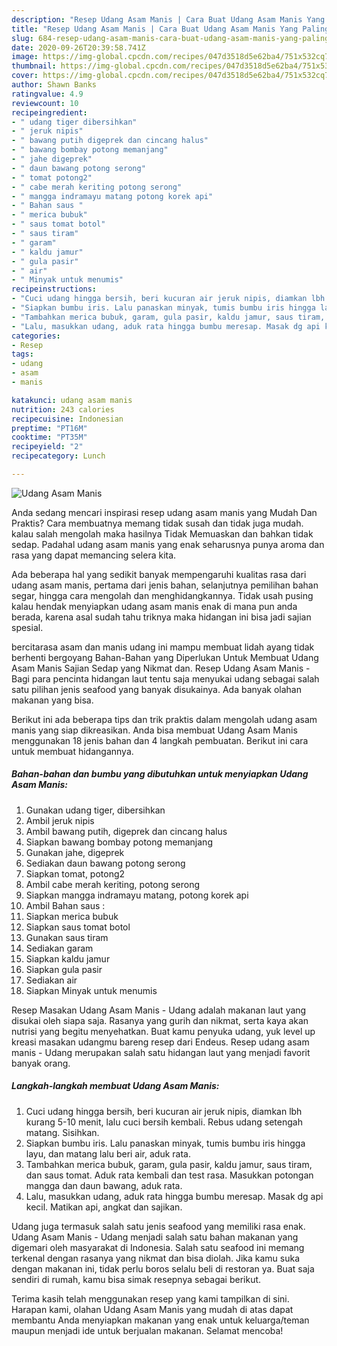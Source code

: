 ```yaml
---
description: "Resep Udang Asam Manis | Cara Buat Udang Asam Manis Yang Paling Enak"
title: "Resep Udang Asam Manis | Cara Buat Udang Asam Manis Yang Paling Enak"
slug: 684-resep-udang-asam-manis-cara-buat-udang-asam-manis-yang-paling-enak
date: 2020-09-26T20:39:58.741Z
image: https://img-global.cpcdn.com/recipes/047d3518d5e62ba4/751x532cq70/udang-asam-manis-foto-resep-utama.jpg
thumbnail: https://img-global.cpcdn.com/recipes/047d3518d5e62ba4/751x532cq70/udang-asam-manis-foto-resep-utama.jpg
cover: https://img-global.cpcdn.com/recipes/047d3518d5e62ba4/751x532cq70/udang-asam-manis-foto-resep-utama.jpg
author: Shawn Banks
ratingvalue: 4.9
reviewcount: 10
recipeingredient:
- " udang tiger dibersihkan"
- " jeruk nipis"
- " bawang putih digeprek dan cincang halus"
- " bawang bombay potong memanjang"
- " jahe digeprek"
- " daun bawang potong serong"
- " tomat potong2"
- " cabe merah keriting potong serong"
- " mangga indramayu matang potong korek api"
- " Bahan saus "
- " merica bubuk"
- " saus tomat botol"
- " saus tiram"
- " garam"
- " kaldu jamur"
- " gula pasir"
- " air"
- " Minyak untuk menumis"
recipeinstructions:
- "Cuci udang hingga bersih, beri kucuran air jeruk nipis, diamkan lbh kurang 5-10 menit, lalu cuci bersih kembali. Rebus udang setengah matang. Sisihkan."
- "Siapkan bumbu iris. Lalu panaskan minyak, tumis bumbu iris hingga layu, dan matang lalu beri air, aduk rata."
- "Tambahkan merica bubuk, garam, gula pasir, kaldu jamur, saus tiram, dan saus tomat. Aduk rata kembali dan test rasa. Masukkan potongan mangga dan daun bawang, aduk rata."
- "Lalu, masukkan udang, aduk rata hingga bumbu meresap. Masak dg api kecil. Matikan api, angkat dan sajikan."
categories:
- Resep
tags:
- udang
- asam
- manis

katakunci: udang asam manis 
nutrition: 243 calories
recipecuisine: Indonesian
preptime: "PT16M"
cooktime: "PT35M"
recipeyield: "2"
recipecategory: Lunch

---
```



![Udang Asam Manis](https://img-global.cpcdn.com/recipes/047d3518d5e62ba4/751x532cq70/udang-asam-manis-foto-resep-utama.jpg)

Anda sedang mencari inspirasi resep udang asam manis yang Mudah Dan Praktis? Cara membuatnya memang tidak susah dan tidak juga mudah. kalau salah mengolah maka hasilnya Tidak Memuaskan dan bahkan tidak sedap. Padahal udang asam manis yang enak seharusnya punya aroma dan rasa yang dapat memancing selera kita.

Ada beberapa hal yang sedikit banyak mempengaruhi kualitas rasa dari udang asam manis, pertama dari jenis bahan, selanjutnya pemilihan bahan segar, hingga cara mengolah dan menghidangkannya. Tidak usah pusing kalau hendak menyiapkan udang asam manis enak di mana pun anda berada, karena asal sudah tahu triknya maka hidangan ini bisa jadi sajian spesial.

bercitarasa asam dan manis udang ini mampu membuat lidah ayang tidak berhenti bergoyang Bahan-Bahan yang Diperlukan Untuk Membuat Udang Asam Manis Sajian Sedap yang Nikmat dan. Resep Udang Asam Manis - Bagi para pencinta hidangan laut tentu saja menyukai udang sebagai salah satu pilihan jenis seafood yang banyak disukainya. Ada banyak olahan makanan yang bisa.


Berikut ini ada beberapa tips dan trik praktis dalam mengolah udang asam manis yang siap dikreasikan. Anda bisa membuat Udang Asam Manis menggunakan 18 jenis bahan dan 4 langkah pembuatan. Berikut ini cara untuk membuat hidangannya.

<!--inarticleads1-->

##### Bahan-bahan dan bumbu yang dibutuhkan untuk menyiapkan Udang Asam Manis:

1. Gunakan  udang tiger, dibersihkan
1. Ambil  jeruk nipis
1. Ambil  bawang putih, digeprek dan cincang halus
1. Siapkan  bawang bombay potong memanjang
1. Gunakan  jahe, digeprek
1. Sediakan  daun bawang potong serong
1. Siapkan  tomat, potong2
1. Ambil  cabe merah keriting, potong serong
1. Siapkan  mangga indramayu matang, potong korek api
1. Ambil  Bahan saus :
1. Siapkan  merica bubuk
1. Siapkan  saus tomat botol
1. Gunakan  saus tiram
1. Sediakan  garam
1. Siapkan  kaldu jamur
1. Siapkan  gula pasir
1. Sediakan  air
1. Siapkan  Minyak untuk menumis


Resep Masakan Udang Asam Manis - Udang adalah makanan laut yang disukai oleh siapa saja. Rasanya yang gurih dan nikmat, serta kaya akan nutrisi yang begitu menyehatkan. Buat kamu penyuka udang, yuk level up kreasi masakan udangmu bareng resep dari Endeus. Resep udang asam manis - Udang merupakan salah satu hidangan laut yang menjadi favorit banyak orang. 

<!--inarticleads2-->

##### Langkah-langkah membuat Udang Asam Manis:

1. Cuci udang hingga bersih, beri kucuran air jeruk nipis, diamkan lbh kurang 5-10 menit, lalu cuci bersih kembali. Rebus udang setengah matang. Sisihkan.
1. Siapkan bumbu iris. Lalu panaskan minyak, tumis bumbu iris hingga layu, dan matang lalu beri air, aduk rata.
1. Tambahkan merica bubuk, garam, gula pasir, kaldu jamur, saus tiram, dan saus tomat. Aduk rata kembali dan test rasa. Masukkan potongan mangga dan daun bawang, aduk rata.
1. Lalu, masukkan udang, aduk rata hingga bumbu meresap. Masak dg api kecil. Matikan api, angkat dan sajikan.


Udang juga termasuk salah satu jenis seafood yang memiliki rasa enak. Udang Asam Manis - Udang menjadi salah satu bahan makanan yang digemari oleh masyarakat di Indonesia. Salah satu seafood ini memang terkenal dengan rasanya yang nikmat dan bisa diolah. Jika kamu suka dengan makanan ini, tidak perlu boros selalu beli di restoran ya. Buat saja sendiri di rumah, kamu bisa simak resepnya sebagai berikut. 

Terima kasih telah menggunakan resep yang kami tampilkan di sini. Harapan kami, olahan Udang Asam Manis yang mudah di atas dapat membantu Anda menyiapkan makanan yang enak untuk keluarga/teman maupun menjadi ide untuk berjualan makanan. Selamat mencoba!

